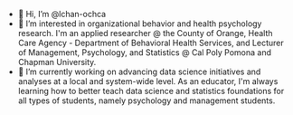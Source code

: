 - 👋 Hi, I’m @lchan-ochca
- 👀 I’m interested in organizational behavior and health psychology research. I'm an applied researcher @ the County of Orange, Health Care Agency - Department of Behavioral Health Services, and Lecturer of Management, Psychology, and Statistics @ Cal Poly Pomona and Chapman University.
- 🌱 I’m currently working on advancing data science initiatives and analyses at a local and system-wide level. As an educator, I'm always learning how to better teach data science and statistics foundations for all types of students, namely psychology and management students. 


<!---
lchan-ochca/lchan-ochca is a ✨ special ✨ repository because its `README.md` (this file) appears on your GitHub profile.
You can click the Preview link to take a look at your changes.
--->
